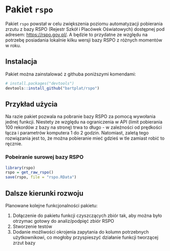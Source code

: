 # Pakiet `rspo`

Pakiet `rspo` powstał w celu zwiększenia poziomu automatyzacji pobierania zrzutu z bazy RSPO (Rejestr Szkół i Placówek Oświatowych) dostępnej pod adresem: https://rspo.gov.pl/. A będzie to przydatne ze względu na potrzebę posiadania lokalnie kilku wersji bazy RSPO z różnych momentów w roku.

## Instalacja

Pakiet można zainstalować z githuba poniższymi komendami:

``` r
# install.packages("devtools")
devtools::install_github("bartplat/rspo")
```

## Przykład użycia

Na razie pakiet pozwala na pobranie bazy RSPO za pomocą wywołania jednej funkcji. Niestety ze względu na ograniczenia w API (limit pobierania 100 rekordów z bazy na stronę) trwa to długo - w zależności od prędkości łącza i parametrów komputera 1 do 2 godzin. Natomiast, zaletą tego rozwiązania jest to, że można pobieranie mieć gdzieś w tle zamiast robić to ręcznie.

### Pobeiranie surowej bazy RSPO

``` r
library(rspo)
rspo = get_raw_rspo()
save(rspo, file = "rspo.RData")
```

## Dalsze kierunki rozwoju

Planowane kolejne funkcjonalności pakietu:

1. Dołączenie do pakietu funkcji czyszczących zbiór tak, aby można było otrzymac gotowy do analiz/podpięć zbiór RSPO
2. Stworzenie testów
3. Dodanie możliwości okrojenia zapytania do kolumn potrzebnych użytkownikowi, co mogłoby przyspieszyć działanie funkcji tworzącej zrzut bazy
